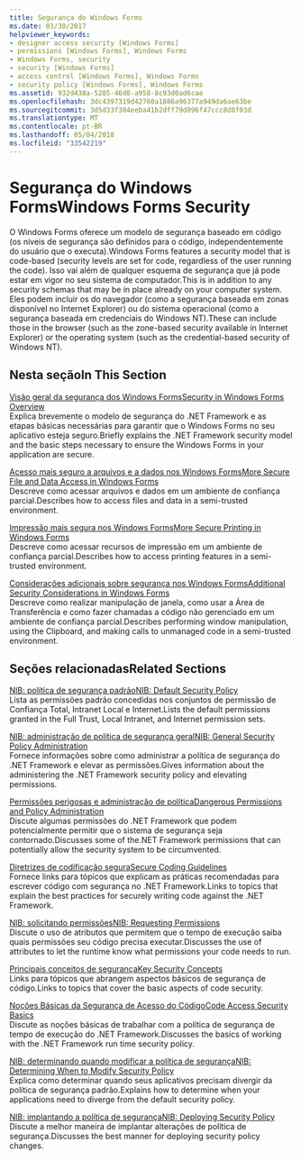 ```yaml
---
title: Segurança do Windows Forms
ms.date: 03/30/2017
helpviewer_keywords:
- designer access security [Windows Forms]
- permissions [Windows Forms], Windows Forms
- Windows Forms, security
- security [Windows Forms]
- access control [Windows Forms], Windows Forms
- security policy [Windows Forms], Windows Forms
ms.assetid: 932d438a-5285-46d8-a958-8c93d0ad6cae
ms.openlocfilehash: 3dc4397319d42760a1886a96377a949da6ae63be
ms.sourcegitcommit: 3d5d33f384eeba41b2dff79d096f47ccc8d8f03d
ms.translationtype: MT
ms.contentlocale: pt-BR
ms.lasthandoff: 05/04/2018
ms.locfileid: "33542219"
---
```

# <a name="windows-forms-security"></a><span data-ttu-id="8f397-102">Segurança do Windows Forms</span><span class="sxs-lookup"><span data-stu-id="8f397-102">Windows Forms Security</span></span>
<span data-ttu-id="8f397-103">O Windows Forms oferece um modelo de segurança baseado em código (os níveis de segurança são definidos para o código, independentemente do usuário que o executa).</span><span class="sxs-lookup"><span data-stu-id="8f397-103">Windows Forms features a security model that is code-based (security levels are set for code, regardless of the user running the code).</span></span> <span data-ttu-id="8f397-104">Isso vai além de qualquer esquema de segurança que já pode estar em vigor no seu sistema de computador.</span><span class="sxs-lookup"><span data-stu-id="8f397-104">This is in addition to any security schemas that may be in place already on your computer system.</span></span> <span data-ttu-id="8f397-105">Eles podem incluir os do navegador (como a segurança baseada em zonas disponível no Internet Explorer) ou do sistema operacional (como a segurança baseada em credenciais do Windows NT).</span><span class="sxs-lookup"><span data-stu-id="8f397-105">These can include those in the browser (such as the zone-based security available in Internet Explorer) or the operating system (such as the credential-based security of Windows NT).</span></span>  
  
## <a name="in-this-section"></a><span data-ttu-id="8f397-106">Nesta seção</span><span class="sxs-lookup"><span data-stu-id="8f397-106">In This Section</span></span>  
 [<span data-ttu-id="8f397-107">Visão geral da segurança dos Windows Forms</span><span class="sxs-lookup"><span data-stu-id="8f397-107">Security in Windows Forms Overview</span></span>](../../../docs/framework/winforms/security-in-windows-forms-overview.md)  
 <span data-ttu-id="8f397-108">Explica brevemente o modelo de segurança do .NET Framework e as etapas básicas necessárias para garantir que o Windows Forms no seu aplicativo esteja seguro.</span><span class="sxs-lookup"><span data-stu-id="8f397-108">Briefly explains the .NET Framework security model and the basic steps necessary to ensure the Windows Forms in your application are secure.</span></span>  
  
 [<span data-ttu-id="8f397-109">Acesso mais seguro a arquivos e a dados nos Windows Forms</span><span class="sxs-lookup"><span data-stu-id="8f397-109">More Secure File and Data Access in Windows Forms</span></span>](../../../docs/framework/winforms/more-secure-file-and-data-access-in-windows-forms.md)  
 <span data-ttu-id="8f397-110">Descreve como acessar arquivos e dados em um ambiente de confiança parcial.</span><span class="sxs-lookup"><span data-stu-id="8f397-110">Describes how to access files and data in a semi-trusted environment.</span></span>  
  
 [<span data-ttu-id="8f397-111">Impressão mais segura nos Windows Forms</span><span class="sxs-lookup"><span data-stu-id="8f397-111">More Secure Printing in Windows Forms</span></span>](../../../docs/framework/winforms/more-secure-printing-in-windows-forms.md)  
 <span data-ttu-id="8f397-112">Descreve como acessar recursos de impressão em um ambiente de confiança parcial.</span><span class="sxs-lookup"><span data-stu-id="8f397-112">Describes how to access printing features in a semi-trusted environment.</span></span>  
  
 [<span data-ttu-id="8f397-113">Considerações adicionais sobre segurança nos Windows Forms</span><span class="sxs-lookup"><span data-stu-id="8f397-113">Additional Security Considerations in Windows Forms</span></span>](../../../docs/framework/winforms/additional-security-considerations-in-windows-forms.md)  
 <span data-ttu-id="8f397-114">Descreve como realizar manipulação de janela, como usar a Área de Transferência e como fazer chamadas a código não gerenciado em um ambiente de confiança parcial.</span><span class="sxs-lookup"><span data-stu-id="8f397-114">Describes performing window manipulation, using the Clipboard, and making calls to unmanaged code in a semi-trusted environment.</span></span>  
  
## <a name="related-sections"></a><span data-ttu-id="8f397-115">Seções relacionadas</span><span class="sxs-lookup"><span data-stu-id="8f397-115">Related Sections</span></span>  
 [<span data-ttu-id="8f397-116">NIB: política de segurança padrão</span><span class="sxs-lookup"><span data-stu-id="8f397-116">NIB: Default Security Policy</span></span>](http://msdn.microsoft.com/library/2c086873-0894-4f4d-8f7e-47427c1a3b55)  
 <span data-ttu-id="8f397-117">Lista as permissões padrão concedidas nos conjuntos de permissão de Confiança Total, Intranet Local e Internet.</span><span class="sxs-lookup"><span data-stu-id="8f397-117">Lists the default permissions granted in the Full Trust, Local Intranet, and Internet permission sets.</span></span>  
  
 [<span data-ttu-id="8f397-118">NIB: administração de política de segurança geral</span><span class="sxs-lookup"><span data-stu-id="8f397-118">NIB: General Security Policy Administration</span></span>](http://msdn.microsoft.com/library/5121fe35-f0e3-402c-94ab-4f35b0a87b4b)  
 <span data-ttu-id="8f397-119">Fornece informações sobre como administrar a política de segurança do .NET Framework e elevar as permissões.</span><span class="sxs-lookup"><span data-stu-id="8f397-119">Gives information about the administering the .NET Framework security policy and elevating permissions.</span></span>  
  
 [<span data-ttu-id="8f397-120">Permissões perigosas e administração de política</span><span class="sxs-lookup"><span data-stu-id="8f397-120">Dangerous Permissions and Policy Administration</span></span>](../../../docs/framework/misc/dangerous-permissions-and-policy-administration.md)  
 <span data-ttu-id="8f397-121">Discute algumas permissões do .NET Framework que podem potencialmente permitir que o sistema de segurança seja contornado.</span><span class="sxs-lookup"><span data-stu-id="8f397-121">Discusses some of the.NET Framework permissions that can potentially allow the security system to be circumvented.</span></span>  
  
 [<span data-ttu-id="8f397-122">Diretrizes de codificação segura</span><span class="sxs-lookup"><span data-stu-id="8f397-122">Secure Coding Guidelines</span></span>](../../../docs/standard/security/secure-coding-guidelines.md)  
 <span data-ttu-id="8f397-123">Fornece links para tópicos que explicam as práticas recomendadas para escrever código com segurança no .NET Framework.</span><span class="sxs-lookup"><span data-stu-id="8f397-123">Links to topics that explain the best practices for securely writing code against the .NET Framework.</span></span>  
  
 [<span data-ttu-id="8f397-124">NIB: solicitando permissões</span><span class="sxs-lookup"><span data-stu-id="8f397-124">NIB: Requesting Permissions</span></span>](http://msdn.microsoft.com/library/0447c49d-8cba-45e4-862c-ff0b59bebdc2)  
 <span data-ttu-id="8f397-125">Discute o uso de atributos que permitem que o tempo de execução saiba quais permissões seu código precisa executar.</span><span class="sxs-lookup"><span data-stu-id="8f397-125">Discusses the use of attributes to let the runtime know what permissions your code needs to run.</span></span>  
  
 [<span data-ttu-id="8f397-126">Principais conceitos de segurança</span><span class="sxs-lookup"><span data-stu-id="8f397-126">Key Security Concepts</span></span>](../../../docs/standard/security/key-security-concepts.md)  
 <span data-ttu-id="8f397-127">Links para tópicos que abrangem aspectos básicos de segurança de código.</span><span class="sxs-lookup"><span data-stu-id="8f397-127">Links to topics that cover the basic aspects of code security.</span></span>  
  
 [<span data-ttu-id="8f397-128">Noções Básicas da Segurança de Acesso do Código</span><span class="sxs-lookup"><span data-stu-id="8f397-128">Code Access Security Basics</span></span>](../../../docs/framework/misc/code-access-security-basics.md)  
 <span data-ttu-id="8f397-129">Discute as noções básicas de trabalhar com a política de segurança de tempo de execução do .NET Framework.</span><span class="sxs-lookup"><span data-stu-id="8f397-129">Discusses the basics of working with the .NET Framework run time security policy.</span></span>  
  
 [<span data-ttu-id="8f397-130">NIB: determinando quando modificar a política de segurança</span><span class="sxs-lookup"><span data-stu-id="8f397-130">NIB: Determining When to Modify Security Policy</span></span>](http://msdn.microsoft.com/library/af749b17-e461-409d-84b9-a3d44789db16)  
 <span data-ttu-id="8f397-131">Explica como determinar quando seus aplicativos precisam divergir da política de segurança padrão.</span><span class="sxs-lookup"><span data-stu-id="8f397-131">Explains how to determine when your applications need to diverge from the default security policy.</span></span>  
  
 [<span data-ttu-id="8f397-132">NIB: implantando a política de segurança</span><span class="sxs-lookup"><span data-stu-id="8f397-132">NIB: Deploying Security Policy</span></span>](http://msdn.microsoft.com/library/f936c1e5-033b-4bd9-a3bd-a39ba733a681)  
 <span data-ttu-id="8f397-133">Discute a melhor maneira de implantar alterações de política de segurança.</span><span class="sxs-lookup"><span data-stu-id="8f397-133">Discusses the best manner for deploying security policy changes.</span></span>
